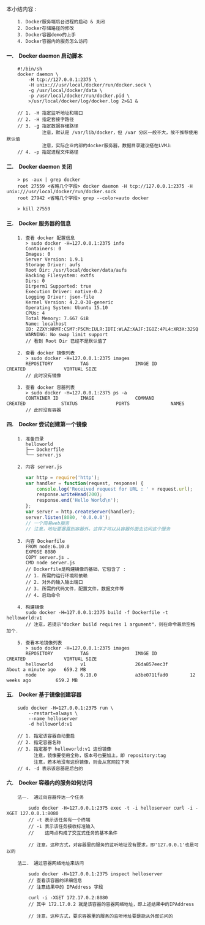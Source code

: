本小结内容 :

        1. Docker服务端后台进程的启动 & 关闭
        2. Docker存储路径的修改
        3. Docker容器demo的上手
        4. Docker容器内的服务怎么访问


#### 一.　Docker daemon 启动脚本 ####

        #!/bin/sh
        docker daemon \
            -H tcp://127.0.0.1:2375 \
            -H unix:///usr/local/docker/run/docker.sock \
            -g /usr/local/docker/data \
            -p /usr/local/docker/run/docker.pid \
            >/usr/local/docker/log/docker.log 2>&1 &
        
        // 1. -H 指定监听地址和端口
        // 2. -H 指定套接字路径
        // 3. -g 指定数据存储路径
                 注意，默认是 /var/lib/docker，但 /var 分区一般不大，故不推荐使用默认值
                 注意，实际企业内部的docker服务器，数据目录建议搭在LVM上
        // 4. -p 指定进程文件路径


#### 二.　Docker daemon 关闭 ####

        > ps -aux | grep docker
        root 27559 <省略几个字段> docker daemon -H tcp://127.0.0.1:2375 -H unix:///usr/local/docker/run/docker.sock
        root 27942 <省略几个字段> grep --color=auto docker
        
        > kill 27559


#### 三.　Docker 服务器的信息 ####

        1. 查看 docker 配置信息
           > sudo docker -H=127.0.0.1:2375 info
           Containers: 0
           Images: 0
           Server Version: 1.9.1
           Storage Driver: aufs
           Root Dir: /usr/local/docker/data/aufs
           Backing Filesystem: extfs
           Dirs: 0
           Dirperm1 Supported: true
           Execution Driver: native-0.2
           Logging Driver: json-file
           Kernel Version: 4.2.0-30-generic
           Operating System: Ubuntu 15.10
           CPUs: 4
           Total Memory: 7.667 GiB
           Name: localhost
           ID: ZZXY:NRMT:CSM7:P5CM:IULR:IDTI:WLAZ:XAJF:IGOZ:4PL4:XR3X:32SQ
           WARNING: No swap limit support
           // 看到 Root Dir 已经不是默认值了
        
        2. 查看 docker 镜像列表
           > sudo docker -H=127.0.0.1:2375 images
           REPOSITORY          TAG                 IMAGE ID            CREATED              VIRTUAL SIZE
           // 此时没有镜像
        
        3. 查看 docker 容器列表
           > sudo docker -H=127.0.0.1:2375 ps -a
           CONTAINER ID        IMAGE               COMMAND             CREATED             STATUS              PORTS               NAMES
           // 此时没有容器


#### 四.　Docker 尝试创建第一个镜像 ####

        1. 准备目录
           helloworld
           ├── Dockerfile
           └── server.js
        
        2. 内容 server.js
```js
       var http = require('http');
       var handler = function(request, response) {
           console.log('Received request for URL : ' + request.url);
           response.writeHead(200);
           response.end('Hello World\n');
       };
       var server = http.createServer(handler);
       server.listen(8080, '0.0.0.0');
       // 一个简易web服务
       // 注意，地址要暴露到容器外，这样才可以从容器外面去访问这个服务
```
        
        3. 内容 Dockerfile
           FROM node:6.10.0
           EXPOSE 8080
           COPY server.js .
           CMD node server.js
           // Dockerfile是构建镜像的基础，它包含了 :
           // 1. 所需的运行环境和依赖
           // 2. 对外的输入输出端口
           // 3. 所需的代码文件，配置文件，数据文件等
           // 4. 启动命令
        
        4. 构建镜像
           sudo docker -H=127.0.0.1:2375 build -f Dockerfile -t helloworld:v1
           // 注意，若提示"docker build requires 1 argument"，则在命令最后空格加个.

        5. 查看本地镜像列表
           > sudo docker -H=127.0.0.1:2375 images
           REPOSITORY          TAG                 IMAGE ID            CREATED              VIRTUAL SIZE
           helloworld          v1                  26da857eec3f        About a minute ago   659.2 MB
           node                6.10.0              a3be0711fad0        12 weeks ago         659.2 MB


#### 五.　Docker 基于镜像创建容器 ####

        sudo docker -H=127.0.0.1:2375 run \
            --restart=always \
            --name helloserver 
            -d helloworld:v1
            
        // 1. 指定该容器自动重启
        // 2. 指定容器名称
        // 3. 指定基于 helloworld:v1 这份镜像
              注意，镜像要使用全称，版本号也要加上，即 repository:tag
              注意，若本地没有这份镜像，则会从官网拉下来
        // 4. -d 表示该容器是后台的


#### 六.　Docker 容器内的服务如何访问 ####

        法一.　通过向容器传达一个任务
        
            sudo docker -H=127.0.0.1:2375 exec -t -i helloserver curl -i -XGET 127.0.0.1:8080
            // -t 表示该任务有一个终端
            // -i 表示该任务接收标准输入
            //    这两点构成了交互式任务的基本条件
            
            // 注意，这种方式，对容器里的服务的监听地址没有要求，即'127.0.0.1'也是可以的

        法二.　通过容器网络地址来访问
        
            sudo docker -H=127.0.0.1:2375 inspect helloserver
            // 查看该容器的详细信息
            // 注意结果中的 IPAddress 字段
            
            curl -i -XGET 172.17.0.2:8080
            // 其中 172.17.0.2 就是该容器的容器网络地址，即上述结果中的IPAddress
            
            // 注意，这种方式，要求容器里的服务的监听地址要是能从外部访问的
